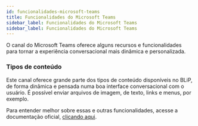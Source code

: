 ```yaml
---
id: funcionalidades-microsoft-teams
title: Funcionalidades do Microsoft Teams
sidebar_label: Funcionalidades do Microsoft Teams
sidebar_label: Funcionalidades do Microsoft Teams
---
```

O canal do Microsoft Teams oferece alguns recursos e funcionalidades para tornar a experiência conversacional mais dinâmica e personalizada.

### Tipos de conteúdo
Este canal oferece grande parte dos tipos de conteúdo disponíveis no BLiP, de forma dinâmica e pensada numa boa interface conversacional com o usuário. É possível enviar arquivos de imagem, de texto, links e menus, por exemplo.

Para entender melhor sobre essas e outras funcionalidades, acesse a documentação oficial, [clicando aqui](ttps://docs.microsoft.com/pt-br/microsoftteams).

<!-- Rating frame -->
<script type="text/javascript" src="/scripts/rating.js"></script>
